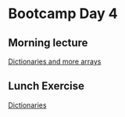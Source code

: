 # Bootcamp Day 4


## Morning lecture

[Dictionaries and more arrays](https://docs.google.com/presentation/d/1SwZgNAlrVPOhxUe63J75qV3UEstvwKB5GK-JiEiBeCs/edit#slide=id.p)

## Lunch Exercise 

[Dictionaries](../assignments/bootcamp/dictionaries/assignment/index.md)

<!--

## Afternoon Lecture
[Slides](https://docs.google.com/presentation/d/1S_cQxSfdBpt2lYqX-6s1m1tDnwEFhcvoVLcqY3W4ch0/)

## Afternoon

[Linear Regression](../assignments/bootcamp/linear_regression/assignment/index.md)

## Daily Reflection

Please fill out [this survey](https://forms.gle/qyzDdwYqraEjBTzE9) today at the end of class. 

-->
